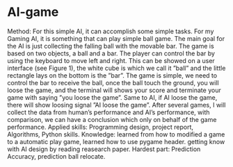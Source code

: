 # AI-game
Method:
	For this simple AI, it can accomplish some simple tasks. For my Gaming AI,
it is something that can play simple ball game. The main goal for the AI is
just collecting the falling ball with the movable bar.
	The game is based on two objects, a ball and a bar. The player can control
the bar by using the keyboard to move left and right. This can be
showed on a user interface (see Figure 1), the white cube is which we call it ”ball”
and the little rectangle lays on the bottom is the ”bar”. The game is simple, we
need to control the bar to receive the ball, once the ball touch the ground, you
will loose the game, and the terminal will shows your score and terminate your
game with saying ”you loose the game”. Same to AI, if AI loose the game, there
will show loosing signal ”AI loose the game”. After several games, I will collect
the data from human’s performance and AI’s performance, with comparison,
we can have a conclusion which only on behalf of the game performance.
Applied skills:
	Programming design, project report, Algorithms, Python skills.
Knowledge:
	learned from how to modified a game to a automatic play game, learned how to
use pygame header. getting know with AI design by reading reasearch paper.
Hardest part:
	Prediction Accuracy, prediction ball relocate.
